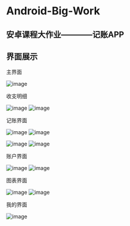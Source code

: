 # Android-Big-Work

## 安卓课程大作业————记账APP

## 界面展示
主界面

![image](https://user-images.githubusercontent.com/56105186/168615366-29409633-7ce9-428b-9eb9-4c0e6c6d8ee4.png)

收支明细

![image](https://user-images.githubusercontent.com/56105186/168615622-0182bad7-2a69-4776-89ae-d91003bf06e1.png)
![image](https://user-images.githubusercontent.com/56105186/168615654-fd31d525-5b67-4750-a5c8-b240caeda87e.png)

记账界面

![image](https://user-images.githubusercontent.com/56105186/168615692-2e24f642-bcbb-439f-a84d-46ce8ac943c5.png)
![image](https://user-images.githubusercontent.com/56105186/168615715-4378c7c5-0580-4671-bdd4-3a11a066109a.png)

![image](https://user-images.githubusercontent.com/56105186/168615734-8a2a00c9-bed4-4edb-9f7e-7010ee437c96.png)
![image](https://user-images.githubusercontent.com/56105186/168615741-b3f01531-8d97-4baa-983b-faea850721ba.png)

账户界面

![image](https://user-images.githubusercontent.com/56105186/168615767-7005bb88-f2d5-41b9-bab1-24873b339448.png)
![image](https://user-images.githubusercontent.com/56105186/168615779-236bf473-3832-4aa0-957f-507886e6e5d0.png)

图表界面

![image](https://user-images.githubusercontent.com/56105186/168615900-cb64dc3d-1c68-4e0b-9d9b-3c39599a2d92.png)
![image](https://user-images.githubusercontent.com/56105186/168615913-bb19b24f-8cca-44eb-8370-a3b1f09d7173.png)

我的界面

![image](https://user-images.githubusercontent.com/56105186/168615970-654f840b-59db-486b-a80f-065aff20a08a.png)
